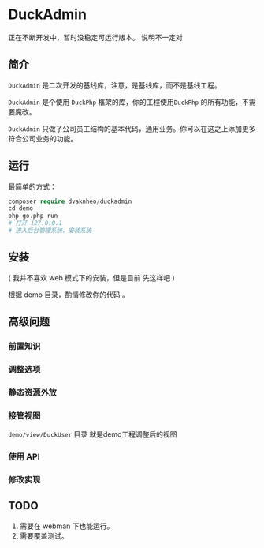 # DuckAdmin
正在不断开发中，暂时没稳定可运行版本。
说明不一定对
## 简介

`DuckAdmin` 是二次开发的基线库，注意，是基线库，而不是基线工程。

`DuckAdmin` 是个使用 `DuckPhp` 框架的库，你的工程使用`DuckPhp` 的所有功能，不需要魔改。

`DuckAdmin` 只做了公司员工结构的基本代码，通用业务。你可以在这之上添加更多符合公司业务的功能。


## 运行

最简单的方式：

```php
composer require dvaknheo/duckadmin
cd demo
php go.php run
# 打开 127.0.0.1
# 进入后台管理系统，安装系统
```
## 安装
(  我并不喜欢 web 模式下的安装，但是目前 先这样吧 )



根据 demo 目录，酌情修改你的代码 。


## 高级问题

### 前置知识
### 调整选项
### 静态资源外放
### 接管视图

`demo/view/DuckUser` 目录 就是demo工程调整后的视图

### 使用 API

### 修改实现


## TODO
1. 需要在 webman 下也能运行。
2. 需要覆盖测试。
